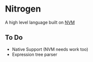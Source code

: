 # Nitrogen

A high level language built on [NVM](https://github.com/jonahisadev/nitrogen-vm)

## To Do

* Native Support (NVM needs work too)
* Expression tree parser